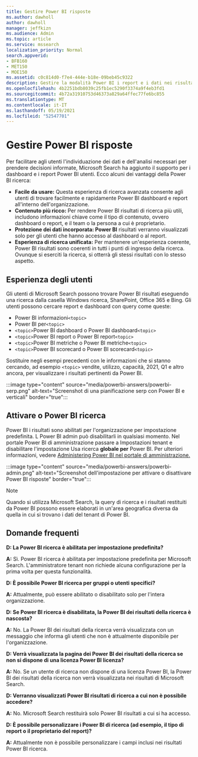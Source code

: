 ```yaml
---
title: Gestire Power BI risposte
ms.author: dawholl
author: dawholl
manager: jeffkizn
ms.audience: Admin
ms.topic: article
ms.service: mssearch
localization_priority: Normal
search.appverid:
- BFB160
- MET150
- MOE150
ms.assetid: c0c814d0-f7e4-444e-b18e-09beb45c9322
description: Gestire la modalità Power BI i report e i dati nei risultati di ricerca
ms.openlocfilehash: 4b2251bdb8039c25fb1ec5290f3374a9f4eb3fd1
ms.sourcegitcommit: 4b72a31910753d46373a829a64ffec77fe6bc855
ms.translationtype: MT
ms.contentlocale: it-IT
ms.lasthandoff: 05/19/2021
ms.locfileid: "52547701"
---
```

# <a name="manage-power-bi-answers"></a>Gestire Power BI risposte

Per facilitare agli utenti l'individuazione dei dati e dell'analisi necessari per prendere decisioni informate, Microsoft Search ha aggiunto il supporto per i dashboard e i report Power BI utenti. Ecco alcuni dei vantaggi della Power BI ricerca:

* **Facile da usare:** Questa esperienza di ricerca avanzata consente agli utenti di trovare facilmente e rapidamente Power BI dashboard e report all'interno dell'organizzazione.
* **Contenuto più ricco:** Per rendere Power BI risultati di ricerca più utili, includono informazioni chiave come il tipo di contenuto, ovvero dashboard o report, e il team o la persona a cui è proprietario.
* **Protezione dei dati incorporata: Power BI** risultati verranno visualizzati solo per gli utenti che hanno accesso al dashboard o al report.
* **Esperienza di ricerca unificata:** Per mantenere un'esperienza coerente, Power BI risultati sono coerenti in tutti i punti di ingresso della ricerca. Ovunque si eserciti la ricerca, si otterrà gli stessi risultati con lo stesso aspetto.

## <a name="what-users-experience"></a>Esperienza degli utenti

Gli utenti di Microsoft Search possono trovare Power BI risultati eseguendo una ricerca dalla casella Windows ricerca, SharePoint, Office 365 e Bing. Gli utenti possono cercare report e dashboard con query come queste:

* Power BI informazioni`<topic>`
* Power BI per`<topic>`
* `<topic>`Power BI dashboard o Power BI dashboard`<topic>`
* `<topic>`Power BI report o Power BI report`<topic>`
* `<topic>`Power BI metriche o Power BI metriche`<topic>`
* `<topic>`Power BI scorecard o Power BI scorecard`<topic>`

Sostituire negli esempi precedenti con le informazioni che si stanno cercando, ad esempio `<topic>` vendite, utilizzo, capacità, 2021, Q1 e altro ancora, per visualizzare i risultati pertinenti da Power BI.

:::image type="content" source="media/powerbi-answers/powerbi-serp.png" alt-text="Screenshot di una pianificazione serp con Power BI e verticali" border="true":::

## <a name="turn-power-bi-search-on-or-off"></a>Attivare o Power BI ricerca

Power BI i risultati sono abilitati per l'organizzazione per impostazione predefinita. L Power BI admin può disabilitarli in qualsiasi momento. Nel portale Power BI di amministrazione passare a Impostazioni tenant e disabilitare l'impostazione Usa ricerca **globale per** Power BI. Per ulteriori informazioni, vedere [Administering Power BI nel portale di amministrazione.](/power-bi/admin/service-admin-portal#use-global-search-for-power-bi-preview)

:::image type="content" source="media/powerbi-answers/powerbi-admin.png" alt-text="Screenshot dell'impostazione per attivare o disattivare Power BI risposte" border="true":::

> [!NOTE]
> Quando si utilizza Microsoft Search, la query di ricerca e i risultati restituiti da Power BI possono essere elaborati in un'area geografica diversa da quella in cui si trovano i dati del tenant di Power BI.

## <a name="frequently-asked-questions"></a>Domande frequenti

**D: La Power BI ricerca è abilitata per impostazione predefinita?**

**A:** Sì. Power BI ricerca è abilitata per impostazione predefinita per Microsoft Search. L'amministratore tenant non richiede alcuna configurazione per la prima volta per questa funzionalità.

**D: È possibile Power BI ricerca per gruppi o utenti specifici?**

**A:** Attualmente, può essere abilitato o disabilitato solo per l'intera organizzazione.

**D: Se Power BI ricerca è disabilitata, la Power BI dei risultati della ricerca è nascosta?**

**A:** No. La Power BI dei risultati della ricerca verrà visualizzata con un messaggio che informa gli utenti che non è attualmente disponibile per l'organizzazione.

**D: Verrà visualizzata la pagina dei Power BI dei risultati della ricerca se non si dispone di una licenza Power BI licenza?**

**A:** No. Se un utente di ricerca non dispone di una licenza Power BI, la Power BI dei risultati della ricerca non verrà visualizzata nei risultati di Microsoft Search.

**D: Verranno visualizzati Power BI risultati di ricerca a cui non è possibile accedere?**

**A:** No. Microsoft Search restituirà solo Power BI risultati a cui si ha accesso.

**D: È possibile personalizzare i Power BI di ricerca (ad esempio, il tipo di report o il proprietario del report)?**

**A:** Attualmente non è possibile personalizzare i campi inclusi nei risultati Power BI ricerca.